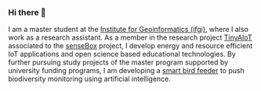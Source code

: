 ### Hi there 👋

I am a master student at the [Institute for Geoinformatics (ifgi)](https://www.uni-muenster.de/Geoinformatics/en/index.html), where I also work as a research assistant. As a member in the research project [TinyAIoT](https://sensebox.de/de/research-tinyaiot) associated to the [senseBox](https://github.com/sensebox) project, I develop energy and resource efficient IoT applications and open science based educational technologies. By further pursuing study projects of the master program supported by university funding programs, I am developing a [smart bird feeder]([https://github.com/CountYourBirds](https://github.com/Birdiary)) to push biodiversity monitoring using artificial intelligence. 

<!--
**tnier01/tnier01** is a ✨ _special_ ✨ repository because its `README.md` (this file) appears on your GitHub profile.

Here are some ideas to get you started:

- 🔭 I’m currently working on ...
- 🌱 I’m currently learning ...
- 👯 I’m looking to collaborate on ...
- 🤔 I’m looking for help with ...
- 💬 Ask me about ...
- 📫 How to reach me: ...
- 😄 Pronouns: ...
- ⚡ Fun fact: ...
-->
